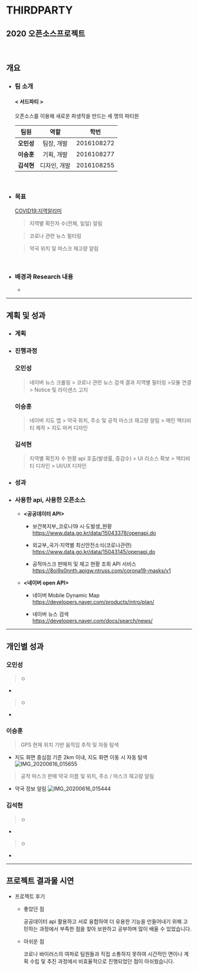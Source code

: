 # THIRDPARTY
## 2020 오픈소스프로젝트
<br/>

## 개요

- ### 팀 소개


    #### **< 서드파티 >**
    오픈소스를 이용해 새로운 파생작을 만드는 세 명의 파티원


    |팀원|역할|학번|
    |:----:|:----:|:----:|
    | **오민성** | 팀장, 개발 | 2016108272 |
    | **이승훈** | 기획, 개발 | 2016108277 |
    | **김석현** | 디자인, 개발 | 2016108255 |

<br/>


- ### 목표

    <COVID19:지역알리미>

    >지역별 확진자 수(전체, 일일) 알림
        
    >코로나 관련 뉴스 필터링

    >약국 위치 및 마스크 재고량 알림

<br/>


- ### 배경과 Research 내용

    -


***

## 계획 및 성과 

- ### 계획

- ### 진행과정
    ### 오민성
    >네이버 뉴스 크롤링 > 코로나 관련 뉴스 검색 결과 지역별 필터링 >모듈 연결 > Notice 및 라이센스 고지  

    ### 이승훈
    >네이버 지도 앱 > 약국 위치, 주소 및 공적 마스크 재고량 알림 > 메인 엑티비티 제작 > 지도 마커 디자인  

    ### 김석현
    >지역별 확진자 수 현황 api 호출(발생률, 증감수) > UI 리소스 확보 > 엑티비티 디자인 > UI/UX 디자인


- ### 성과



- ### 사용한 api, 사용한 오픈소스

    - **<공공데이터 API>**

        - 보건복지부_코로나19 시·도발생_현황  
        https://www.data.go.kr/data/15043378/openapi.do  

  
        - 외교부_국가·지역별 최신안전소식(코로나관련)
        https://www.data.go.kr/data/15043145/openapi.do


        - 공적마스크 판매처 및 재고 현황 조회 API 서비스  
        https://8oi9s0nnth.apigw.ntruss.com/corona19-masks/v1



    - **<네이버 open API>**
        - 네이버 Mobile Dynamic Map   
        https://developers.naver.com/products/intro/plan/


        - 네이버 뉴스 검색  
        https://developers.naver.com/docs/search/news/



***

## 개인별 성과

### 오민성
>ㅇ
-

>ㅇ
-

### 이승훈
>GPS 현재 위치 기반 움직임 추적 및 자동 탐색   
- 지도 화면 중심점 기준 2km 이내, 지도 화면 이동 시 자동 탐색
![IMG_20200616_015655](https://user-images.githubusercontent.com/49307262/84687702-1b2c1980-af79-11ea-8c7d-1f49980c5198.jpg)

>공적 마스크 판매 약국 이름 및 위치, 주소 / 마스크 재고량 알림
- 약국 정보 알림
![IMG_20200616_015444](https://user-images.githubusercontent.com/49307262/84687685-15cecf00-af79-11ea-8232-4d6639ee1ccf.jpg)

### 김석현
>ㅇ
-

>ㅇ
-


*** 

## 프로젝트 결과물 시연

- 프로젝트 후기 

    - 좋았던 점   

      공공데이터 api 활용하고 서로 융합하여 더 유용한 기능을 만들어내기 위해 고민하는 과정에서 부족한 점을 찾아 보완하고 공부하며 많이 배울 수 있었습니다.

    - 아쉬운 점

      코로나 바이러스의 여파로 팀원들과 직접 소통하지 못하여 시간적인 면이나 계획 수립 및 추진 과정에서 비효율적으로 진행되었던 점이 아쉬웠습니다. 
